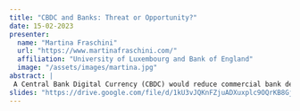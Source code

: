 ```yaml
---
title: "CBDC and Banks: Threat or Opportunity?"
date: 15-02-2023
presenter:
  name: "Martina Fraschini"
  url: "https://www.martinafraschini.com/"
  affiliation: "University of Luxembourg and Bank of England"
  image: "/assets/images/martina.jpg" 
abstract: |
 A Central Bank Digital Currency (CBDC) would reduce commercial bank deposits and provide households with a new payment technology. We develop a structural model of the banking sector, calibrate it, and introduce a CBDC to run counterfactual analyses. We find that, if the central bank compensates the commercial banks for the loss in deposits, then banks optimally push households towards the CBDC. This allows them to capture the consumer surplus stemming from the new technology and increase their profit margin. The design of the compensation mechanism can mitigate this effect.
slides: "https://drive.google.com/file/d/1kU3vJQKnFZjuADXuxplc9OQrKB8Gj_5N/view?usp=share_link" 
---
```

